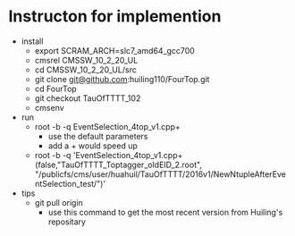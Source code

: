 # Instructon for implemention
* install 
  * export SCRAM_ARCH=slc7_amd64_gcc700
  * cmsrel CMSSW_10_2_20_UL
  * cd CMSSW_10_2_20_UL/src
  * git clone git@github.com:huiling110/FourTop.git 
  * cd FourTop
  * git checkout TauOfTTTT_102
  * cmsenv
 * run
   * root -b -q EventSelection_4top_v1.cpp+
     * use the default parameters
     * add a + would speed up
   * root -b -q 'EventSelection_4top_v1.cpp+(false,"TauOfTTTT_Toptagger_oldEID_2.root", "/publicfs/cms/user/huahuil/TauOfTTTT/2016v1/NewNtupleAfterEventSelection_test/")'
 * tips
    * git pull origin
      * use this command to get the most recent version from Huiling's repositary
  
      
     

